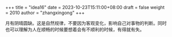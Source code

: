 +++
title = "idea16"
date = 2023-10-23T15:11:00+08:00
draft = false
weight = 2010
author = "zhangxingong"
+++

月有阴晴圆缺。这是自然规律，不要因为客观变化，影响自己对事物的判断。同时也可以理解为人在顺畅的时候要想着会有不顺利的时候，有得就有失。
